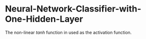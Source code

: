 # Neural-Network-Classifier-with-One-Hidden-Layer

The non-linear *tanh* function in used as the activation function.
